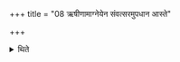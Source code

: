 +++
title = "08 ऋषीणामाग्नेयेन संवत्सरमुपधान आस्ते"

+++

<details><summary>थिते</summary>

ऋषीणामाग्नेयेन संवत्सरमुपधान आस्ते ८
</details>
